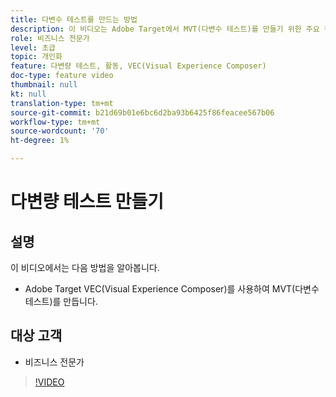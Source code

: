 ```yaml
---
title: 다변수 테스트를 만드는 방법
description: 이 비디오는 Adobe Target에서 MVT(다변수 테스트)를 만들기 위한 주요 작업 과정을 안내합니다. MVT를 만들고 해석하는 단계를 알아봅니다.
role: 비즈니스 전문가
level: 초급
topic: 개인화
feature: 다변량 테스트, 활동, VEC(Visual Experience Composer)
doc-type: feature video
thumbnail: null
kt: null
translation-type: tm+mt
source-git-commit: b21d69b01e6bc6d2ba93b6425f86feacee567b06
workflow-type: tm+mt
source-wordcount: '70'
ht-degree: 1%

---
```



# 다변량 테스트 만들기

## 설명

이 비디오에서는 다음 방법을 알아봅니다.

* Adobe Target VEC(Visual Experience Composer)를 사용하여 MVT(다변수 테스트)를 만듭니다.

## 대상 고객

* 비즈니스 전문가

>[!VIDEO](https://video.tv.adobe.com/v/17395/?quality=12)